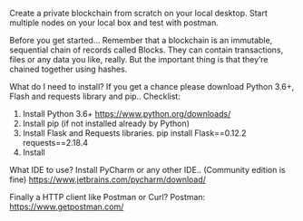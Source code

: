 Create a private blockchain from scratch on your local desktop. Start multiple nodes on your local box and test with postman.

Before you get started…
Remember that a blockchain is an immutable, sequential chain of records called Blocks. They can contain transactions, files or any data you like, really. But the important thing is that they’re chained together using hashes.

What do I need to install?
If you get a chance please download Python 3.6+, Flash and requests library and pip..
Checklist:
1. Install Python 3.6+
https://www.python.org/downloads/
2. Install pip (if not installed already by Python)
3. Install Flask and Requests libraries.
pip install Flask==0.12.2 requests==2.18.4 
4. Install 

What IDE to use?
Install PyCharm or any other IDE.. (Community edition is fine)
https://www.jetbrains.com/pycharm/download/

Finally a HTTP client like Postman or Curl?
Postman:
https://www.getpostman.com/



